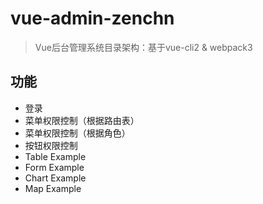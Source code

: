 # vue-admin-zenchn

> Vue后台管理系统目录架构：基于vue-cli2 & webpack3

## 功能
- 登录
- 菜单权限控制（根据路由表）
- 菜单权限控制（根据角色）
- 按钮权限控制 
- Table Example
- Form Example
- Chart Example
- Map Example


